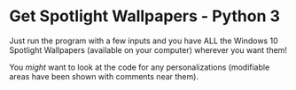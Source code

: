 # Get Spotlight Wallpapers - Python 3
Just run the program with a few inputs and you have ALL the Windows 10 Spotlight Wallpapers (available on your computer) wherever you want them!  
  
You *might* want to look at the code for any personalizations (modifiable areas have been shown with comments near them).
